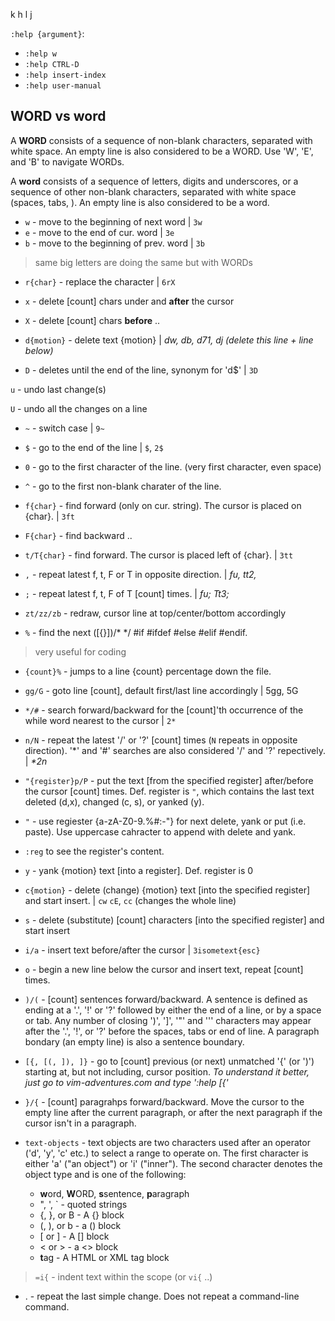    k
h     l
   j

`:help {argument}`:
- `:help w`
- `:help CTRL-D`
- `:help insert-index`
- `:help user-manual`

## WORD vs word

A **WORD** consists of a sequence of non-blank characters, separated with white space. An empty line is also
considered to be a WORD. Use 'W', 'E', and 'B' to navigate WORDs.

A **word** consists of a sequence of letters, digits and underscores, or a sequence of other non-blank
characters, separated with white space (spaces, tabs, <EOL>). An empty line is also considered to be a word.

- `w` - move to the beginning of next word | `3w`
- `e` - move to the end of cur. word | `3e`
- `b` - move to the beginning of prev. word | `3b`

> same big letters are doing the same but with WORDs

- `r{char}` - replace the character | `6rX`
- `x` - delete [count] chars under and **after** the cursor
- `X` - delete [count] chars **before** ..

- `d{motion}` - delete text {motion} | _dw, db, d71, dj (delete this line + line below)_
- `D` - deletes until the end of the line, synonym for 'd$' | `3D`

`u` - undo last change(s)

`U` - undo all the changes on a line

- `~` - switch case | `9~`

- `$` - go to the end of the line | `$`, `2$`
- `0` - go to the first character of the line. (very first character, even space)
- `^` - go to the first non-blank charater of the line.

- `f{char}` - find forward (only on cur. string). The cursor is placed on {char}. | `3ft`
- `F{char}` - find backward ..

- `t/T{char}` - find forward. The cursor is placed left of {char}. | `3tt`

- `,` - repeat latest f, t, F or T in opposite direction. | _fu,  tt2,_
- `;` - repeat latest f, t, F of T [count] times. | _fu;  Tt3;_

- `zt/zz/zb` - redraw, cursor line at top/center/bottom accordingly

- `%` - find the next ([{}])/* */ #if #ifdef #else #elif #endif.
> very useful for coding
- `{count}%` - jumps to a line {count} percentage down the file.

- `gg/G` - goto line [count], default first/last line accordingly | 5gg, 5G

- `*/#` - search forward/backward for the [count]'th occurrence of the while word nearest to the cursor | `2*`

- `n/N` - repeat the latest '/' or '?' [count] times (`N` repeats in opposite direction). '\*' and '#'
  searches are also considered '/' and '?' repectively. | _*2n_

- `"{register}p/P` - put the text [from the specified register] after/before the cursor [count]
  times. Def. register is `"`, which contains the last text deleted (d,x), changed (c, s), or yanked (y).

- `"` - use regiester {a-zA-Z0-9.%#:-"} for next delete, yank or put (i.e. paste). Use uppercase cahracter to
  append with delete and yank.
- `:reg` to see the register's content.

- `y` - yank {motion} text [into a register]. Def. register is 0

- `c{motion}` - delete (change) {motion} text [into the specified register] and start insert. | `cw` `cE`,
  `cc` (changes the whole line)
- `s` - delete (substitute) [count] characters [into the specified register] and start insert

- `i/a` - insert text before/after the cursor | `3isometext{esc}`
- `o` - begin a new line below the cursor and insert text, repeat [count] times.

- `)/(` - [count] sentences forward/backward. A sentence is defined as ending at a '.', '!' or '?' followed by
  either the end of a line, or by a space or tab. Any number of closing ')', ']', '"' and ''' characters may
  appear after the '.', '!', or '?' before the spaces, tabs or end of line. A paragraph bondary (an empty
  line) is also a sentence boundary.

- `[{, [(, ]), ]}` - go to [count] previous (or next) unmatched '{' (or ')') starting at, but not including,
  cursor position. _To understand it better, just go to vim-adventures.com and type ':help [{'_

- `}/{` - [count] paragrahps forward/backward. Move the cursor to the empty line after the current paragraph,
  or after the next paragraph if the cursor isn't in a paragraph.

- `text-objects` - text objects are two characters used after an operator ('d', 'y', 'c' etc.) to select a
  range to operate on. The first character is either 'a' ("an object") or 'i' ("inner"). The second character
  denotes the object type and is one of the following:
	- **w**ord, **W**ORD, **s**sentence, **p**aragraph
	- ", ', ` - quoted strings
	- {, }, or B - A {} block
	- (, ), or b - a () block
	- [ or ] - A [] block
	- < or > - a <> block
	- **t**ag - A HTML or XML tag block

> `=i{` - indent text within the scope (or `vi{` ..)

- . - repeat the last simple change. Does not repeat a command-line command.
